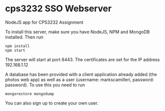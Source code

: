 # cps3232 SSO Webserver
NodeJS app for CPS3232 Assignment

To install this server, make sure you have NodeJS, NPM and MongoDB installed. Then run

    npm install
    npm start

The server will start at port 8443.
The certificates are set for the IP address 192.168.1.12

A database has been provided with a client application already added (the photos web app) as well as a user (username: markscamilleri, password: password). To use this you need to run

    mongorestore mongodump

You can also sign up to create your own user.